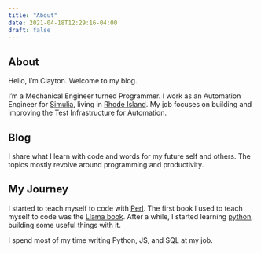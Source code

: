 ```yaml
---
title: "About"
date: 2021-04-18T12:29:16-04:00
draft: false
---
```

## About
Hello, I’m Clayton. Welcome to my blog.

I’m a Mechanical Engineer turned Programmer. I work as an Automation Engineer for
[Simulia](https://www.3ds.com/products-services/simulia/), living in
[Rhode Island](https://en.wikipedia.org/wiki/Rhode_Island).
My job focuses on building and improving the Test Infrastructure for Automation.

## Blog

I share what I learn with code and words for my future self and others.
The topics mostly revolve around programming and productivity.

## My Journey

I started to teach myself to code with [Perl](https://www.perl.org/). The
first book I used to teach myself to code was the
[Llama book](https://www.oreilly.com/library/view/learning-perl-5th/9780596520106/).
After a while, I started learning [python](https://www.python.org/), building
some useful things with it.

I spend most of my time writing Python, JS, and SQL at my job.
